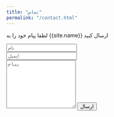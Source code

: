 ```yaml
---
title: "تماس"
permalink: "/contact.html"
---
```


<form action="https://formspree.io/f/mpzbwnop" method="POST">    
<p>لطفا پیام خود را به {{site.name}} ارسال کنید</p>
<div class="form-group row">
<div class="col-md-6">
<input class="form-control" type="text" name="name" placeholder="نام" required>
</div>
<div class="col-md-6">
<input class="form-control" type="email" name="_replyto" placeholder="ایمیل" required>
</div>
</div>
<textarea rows="8" class="form-control mb-3" name="message" placeholder="پیام" required></textarea>    
<input class="btn btn-success" type="submit" value="ارسال">
</form>